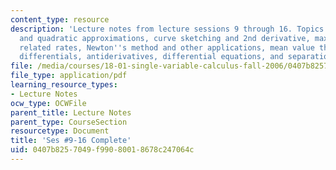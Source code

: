 ```yaml
---
content_type: resource
description: 'Lecture notes from lecture sessions 9 through 16. Topics include: linear
  and quadratic approximations, curve sketching and 2nd derivative, max-min problems,
  related rates, Newton''s method and other applications, mean value theorem, inequalities,
  differentials, antiderivatives, differential equations, and separation of variables.'
file: /media/courses/18-01-single-variable-calculus-fall-2006/0407b8257049f99080018678c247064c_lec9_16.pdf
file_type: application/pdf
learning_resource_types:
- Lecture Notes
ocw_type: OCWFile
parent_title: Lecture Notes
parent_type: CourseSection
resourcetype: Document
title: 'Ses #9-16 Complete'
uid: 0407b825-7049-f990-8001-8678c247064c
---
```

